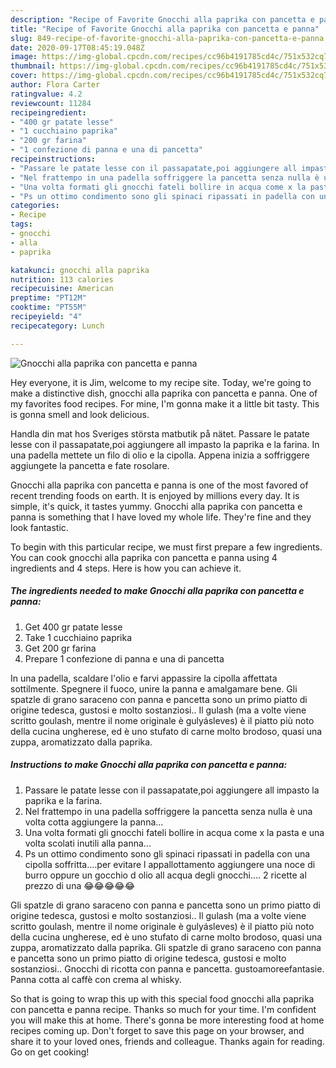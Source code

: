 ```yaml
---
description: "Recipe of Favorite Gnocchi alla paprika con pancetta e panna"
title: "Recipe of Favorite Gnocchi alla paprika con pancetta e panna"
slug: 849-recipe-of-favorite-gnocchi-alla-paprika-con-pancetta-e-panna
date: 2020-09-17T08:45:19.048Z
image: https://img-global.cpcdn.com/recipes/cc96b4191785cd4c/751x532cq70/gnocchi-alla-paprika-con-pancetta-e-panna-recipe-main-photo.jpg
thumbnail: https://img-global.cpcdn.com/recipes/cc96b4191785cd4c/751x532cq70/gnocchi-alla-paprika-con-pancetta-e-panna-recipe-main-photo.jpg
cover: https://img-global.cpcdn.com/recipes/cc96b4191785cd4c/751x532cq70/gnocchi-alla-paprika-con-pancetta-e-panna-recipe-main-photo.jpg
author: Flora Carter
ratingvalue: 4.2
reviewcount: 11284
recipeingredient:
- "400 gr patate lesse"
- "1 cucchiaino paprika"
- "200 gr farina"
- "1 confezione di panna e una di pancetta"
recipeinstructions:
- "Passare le patate lesse con il passapatate,poi aggiungere all impasto la paprika e la farina."
- "Nel frattempo in una padella soffriggere la pancetta senza nulla è una volta cotta aggiungere la panna..."
- "Una volta formati gli gnocchi fateli bollire in acqua come x la pasta e una volta scolati inutili alla panna..."
- "Ps un ottimo condimento sono gli spinaci ripassati in padella con una cipolla soffritta....per evitare l appallottamento aggiungere una noce di burro oppure un gocchio d olio all acqua degli gnocchi.... 2 ricette al prezzo di una 😂😂😂😂😂"
categories:
- Recipe
tags:
- gnocchi
- alla
- paprika

katakunci: gnocchi alla paprika 
nutrition: 113 calories
recipecuisine: American
preptime: "PT12M"
cooktime: "PT55M"
recipeyield: "4"
recipecategory: Lunch

---
```



![Gnocchi alla paprika con pancetta e panna](https://img-global.cpcdn.com/recipes/cc96b4191785cd4c/751x532cq70/gnocchi-alla-paprika-con-pancetta-e-panna-recipe-main-photo.jpg)

Hey everyone, it is Jim, welcome to my recipe site. Today, we're going to make a distinctive dish, gnocchi alla paprika con pancetta e panna. One of my favorites food recipes. For mine, I'm gonna make it a little bit tasty. This is gonna smell and look delicious.

Handla din mat hos Sveriges största matbutik på nätet. Passare le patate lesse con il passapatate,poi aggiungere all impasto la paprika e la farina. In una padella mettete un filo di olio e la cipolla. Appena inizia a soffriggere aggiungete la pancetta e fate rosolare.

Gnocchi alla paprika con pancetta e panna is one of the most favored of recent trending foods on earth. It is enjoyed by millions every day. It is simple, it's quick, it tastes yummy. Gnocchi alla paprika con pancetta e panna is something that I have loved my whole life. They're fine and they look fantastic.


To begin with this particular recipe, we must first prepare a few ingredients. You can cook gnocchi alla paprika con pancetta e panna using 4 ingredients and 4 steps. Here is how you can achieve it.

<!--inarticleads1-->

##### The ingredients needed to make Gnocchi alla paprika con pancetta e panna:

1. Get 400 gr patate lesse
1. Take 1 cucchiaino paprika
1. Get 200 gr farina
1. Prepare 1 confezione di panna e una di pancetta


In una padella, scaldare l&#39;olio e farvi appassire la cipolla affettata sottilmente. Spegnere il fuoco, unire la panna e amalgamare bene. Gli spatzle di grano saraceno con panna e pancetta sono un primo piatto di origine tedesca, gustosi e molto sostanziosi.. Il gulash (ma a volte viene scritto goulash, mentre il nome originale è gulyásleves) è il piatto più noto della cucina ungherese, ed è uno stufato di carne molto brodoso, quasi una zuppa, aromatizzato dalla paprika. 

<!--inarticleads2-->

##### Instructions to make Gnocchi alla paprika con pancetta e panna:

1. Passare le patate lesse con il passapatate,poi aggiungere all impasto la paprika e la farina.
1. Nel frattempo in una padella soffriggere la pancetta senza nulla è una volta cotta aggiungere la panna...
1. Una volta formati gli gnocchi fateli bollire in acqua come x la pasta e una volta scolati inutili alla panna...
1. Ps un ottimo condimento sono gli spinaci ripassati in padella con una cipolla soffritta....per evitare l appallottamento aggiungere una noce di burro oppure un gocchio d olio all acqua degli gnocchi.... 2 ricette al prezzo di una 😂😂😂😂😂


Gli spatzle di grano saraceno con panna e pancetta sono un primo piatto di origine tedesca, gustosi e molto sostanziosi.. Il gulash (ma a volte viene scritto goulash, mentre il nome originale è gulyásleves) è il piatto più noto della cucina ungherese, ed è uno stufato di carne molto brodoso, quasi una zuppa, aromatizzato dalla paprika. Gli spatzle di grano saraceno con panna e pancetta sono un primo piatto di origine tedesca, gustosi e molto sostanziosi.. Gnocchi di ricotta con panna e pancetta. gustoamoreefantasie. Panna cotta al caffè con crema al whisky. 

So that is going to wrap this up with this special food gnocchi alla paprika con pancetta e panna recipe. Thanks so much for your time. I'm confident you will make this at home. There's gonna be more interesting food at home recipes coming up. Don't forget to save this page on your browser, and share it to your loved ones, friends and colleague. Thanks again for reading. Go on get cooking!

